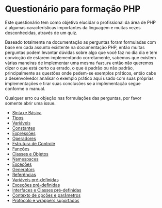 Questionário para formação PHP
==============================

Este questionário tem como objetivo elucidar o profissional da área de PHP à algumas características 
importantes da linguagem e muitas vezes desconhecidas, através de um quiz.

Baseado totalmente na documentação as perguntas foram formuladas com base em cada assunto existente na documentação PHP,
então muitas perguntas podem levantar dúvidas sobre algo que você faz no dia dia e tem convicção de estarem implementando 
corretamente, sabemos que existem várias maneiras de implementar uma mesma `feature` então não queremos dizer o que está 
certo ou errado, o que é padrão ou não padrão, principalmente as questões onde pedem-se exemplos práticos, então cabe a desenvolvedor
analisar o exemplo prático aqui usado com suas próprias implementações e tirar suas conclusões se a implementação segue conforme o manual.

Qualquer erro ou objeção nas formulações das perguntas, por favor somente abrir uma issue.


* [Sintaxe Básica]( )
* [Tipos]( )
* [Variáveis]( )
* [Constantes]( )
* [Expressões]( )
* [Operadores]( )
* [Estrutura de Controle]( )
* [Funções]( )
* [Classes e Objetos]( )
* [Namespaces]( )
* [Exceções]( )
* [Generators]( )
* [Referências]( )
* [Variáveis pré-definidas]( )
* [Exceções pré-definidas]( )
* [Interfaces e Classes pré-definidas]( )
* [Contexto de opções e parâmetros]( )
* [Protocolo e wrappers suportados]( )



